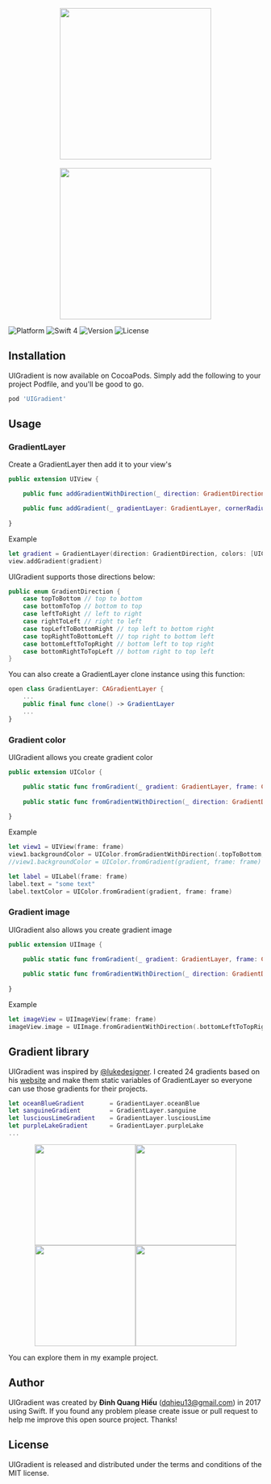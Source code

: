 <p align="center">
<a href="https://github.com/dqhieu/UIGradient"><img src="Images/UIGradient.png" width="300" /></a>
<br><br>
<a href="https://github.com/dqhieu/UIGradient"><img src="Images/UIGradientExample.png" width="300" /></a>


![Platform](https://img.shields.io/cocoapods/p/UIGradient.svg?style=flat) ![Swift 4](https://img.shields.io/badge/Swift-4-orange.svg) ![Version](https://img.shields.io/cocoapods/v/UIGradient.svg?style=flat) ![License](https://img.shields.io/cocoapods/l/UIGradient.svg?style=flat)
</p>

## Installation
UIGradient is now available on CocoaPods. Simply add the following to your project Podfile, and you'll be good to go.
```ruby
pod 'UIGradient'
```

## Usage
### GradientLayer
Create a GradientLayer then add it to your view's
```swift
public extension UIView {

    public func addGradientWithDirection(_ direction: GradientDirection, colors: [UIColor], cornerRadius: CGFloat = 0, locations: [Double]? = nil)

    public func addGradient(_ gradientLayer: GradientLayer, cornerRadius: CGFloat = 0)
	
}
```
Example
```swift
let gradient = GradientLayer(direction: GradientDirection, colors: [UIColor])
view.addGradient(gradient)
```
UIGradient supports those directions below:
```swift
public enum GradientDirection {
    case topToBottom // top to bottom
    case bottomToTop // bottom to top
    case leftToRight // left to right
    case rightToLeft // right to left
    case topLeftToBottomRight // top left to bottom right
    case topRightToBottomLeft // top right to bottom left
    case bottomLeftToTopRight // bottom left to top right
    case bottomRightToTopLeft // bottom right to top left
}
```

You can also create a GradientLayer clone instance using this function:
```swift
open class GradientLayer: CAGradientLayer {
    ...
    public final func clone() -> GradientLayer
    ...
}
```

### Gradient color
UIGradient allows you create gradient color
```swift
public extension UIColor {

    public static func fromGradient(_ gradient: GradientLayer, frame: CGRect, cornerRadius: CGFloat = 0) -> UIColor?
	
    public static func fromGradientWithDirection(_ direction: GradientDirection, frame: CGRect, colors: [UIColor], cornerRadius: CGFloat = 0, locations: [Double]? = nil) -> UIColor?
	
}
```
Example
```swift
let view1 = UIView(frame: frame)
view1.backgroundColor = UIColor.fromGradientWithDirection(.topToBottom, frame: frame, colors: [UIColor.blue, UIColor.green])
//view1.backgroundColor = UIColor.fromGradient(gradient, frame: frame)
```
```swift
let label = UILabel(frame: frame)
label.text = "some text"
label.textColor = UIColor.fromGradient(gradient, frame: frame)
```

### Gradient image
UIGradient also allows you create gradient image
```swift
public extension UIImage {

    public static func fromGradient(_ gradient: GradientLayer, frame: CGRect, cornerRadius: CGFloat = 0) -> UIImage?
	
    public static func fromGradientWithDirection(_ direction: GradientDirection, frame: CGRect, colors: [UIColor], cornerRadius: CGFloat = 0, locations: [Double]? = nil) -> UIImage?
	
}
```
Example
```swift
let imageView = UIImageView(frame: frame)
imageView.image = UIImage.fromGradientWithDirection(.bottomLeftToTopRight, frame: frame, colors: [UIColor.blue, UIColor.green])
```

## Gradient library
UIGradient was inspired by [@lukedesigner](https://twitter.com/lukedesigner). I created 24 gradients based on his [website](http://www.gradients.io) and make them static variables of GradientLayer so everyone can use those gradients for their projects.
```swift
let oceanBlueGradient 		= GradientLayer.oceanBlue
let sanguineGradient  		= GradientLayer.sanguine
let lusciousLimeGradient 	= GradientLayer.lusciousLime
let purpleLakeGradient 		= GradientLayer.purpleLake
...
```
<p align="center">
<img src="Images/OceanBlue.png" width="200" /><img src="Images/Sanguine.png" width="200" /><img src="Images/LusciousLime.png" width="200" /><img src="Images/PurpleLake.png" width="200" />
</p>
You can explore them in my example project.

## Author
UIGradient was created by **Đinh Quang Hiếu** (dqhieu13@gmail.com) in 2017 using Swift. If you found any problem please create issue or pull request to help me improve this open source project. Thanks!

## License
UIGradient is released and distributed under the terms and conditions of the MIT license.
